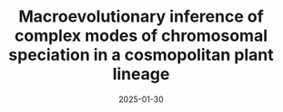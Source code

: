 ---
title: "Macroevolutionary inference of complex modes of chromosomal speciation in a cosmopolitan plant lineage"
collection: publications
permalink: /publication/Tribble et al 2025 NewPhytol
date: 2025-01-30
venue: 'New Phytologist'
paperurl: '/files/pdf/research/Tribble et al 2025 NewPhytol.pdf'
link: 'https://doi.org/10.1111/nph.20353'
#code: 'http://doi.org/...'
#github: 'https://github.com/jimarcor/...'
#figshare: 'https://figshare.com/...'
citation: 'Tribble CM, <B>Márquez-Corro JI</B>, May MR, Hipp AL, Escudero M, Zenil-Ferguson R. 2025. &quot;Macroevolutionary inference of complex modes of chromosomal speciation in a cosmopolitan plant lineage&quot; <i>New Phytologist</i> xx: xxx-xxx. doi:10.1111/nph.20353'
---
